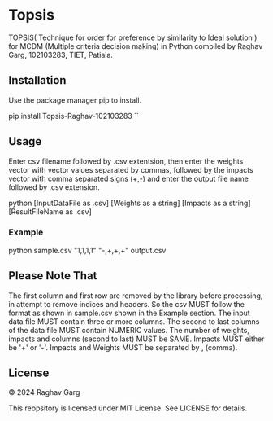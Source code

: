 # Topsis
TOPSIS( Technique for order for preference by similarity to Ideal solution ) for MCDM (Multiple criteria decision making) in Python compiled by Raghav Garg, 102103283, TIET, Patiala. 

## Installation
Use the package manager pip to install.

pip install Topsis-Raghav-102103283
``
## Usage
Enter csv filename followed by .csv extentsion, then enter the weights vector with vector values separated by commas, followed by the impacts vector with comma separated signs (+,-) and enter the output file name followed by .csv extension.

python [InputDataFile as .csv] [Weights as a string] [Impacts as a string] [ResultFileName as .csv]

### Example
python sample.csv "1,1,1,1" "-,+,+,+" output.csv

## Please Note That
The first column and first row are removed by the library before processing, in attempt to remove indices and headers. So the csv MUST follow the format as shown in sample.csv shown in the Example section.
The input data file MUST contain three or more columns.
The second to last columns of the data file MUST contain NUMERIC values.
The number of weights, impacts and columns (second to last) MUST be SAME.
Impacts MUST either be '+' or '-'.
Impacts and Weights MUST be separated by , (comma).

## License

© 2024 Raghav Garg

This reopsitory is licensed under MIT License. See LICENSE for details.